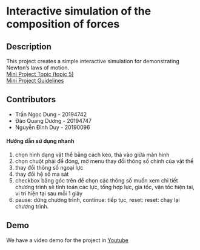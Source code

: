 # Interactive simulation of the composition of forces

## Description
This project creates a simple interactive simulation for demonstrating Newton’s laws of motion.</br>
[Mini Project Topic (topic 5)](https://www.dropbox.com/sh/b8yklpc8g2k88go/AAB3FL4hZH6IJIgoDmDluInpa/Mini-project?dl=0&preview=Mini-projectTopics-v2.pdf&subfolder_nav_tracking=1)    
[Mini Project Guidelines](https://www.dropbox.com/sh/b8yklpc8g2k88go/AAB3FL4hZH6IJIgoDmDluInpa/Mini-project?dl=0&preview=Mini-Project-Guidelines.pdf&subfolder_nav_tracking=1)


## Contributors
<ul><li>Trần Ngọc Dung  - 20194742</li><li>Đào Quang Dương - 20194747</li><li>Nguyễn Đình Duy - 20190096</li></ul>


#### Hướng dẫn sử dụng nhanh  
1. chọn hình dạng vật thể bằng cách kéo, thả vào giữa màn hình  
2. chọn chuột phải để đóng, mở menu thay đổi thông số chính của vật thể  
3. thay đổi thông số ngoại lực  
4. thay đổi hệ số ma sát  
5. checkbox bảng góc trên để chọn các thông số muốn xem chi tiết  
chương trình sẽ tính toán các lực, tổng hợp lực, gia tốc, vận tốc hiện tại, vị trí hiện tại sau mỗi 1 giây  
6. pause: dừng chương trình, continue: tiếp tục, reset: reset: chạy lại chương trình.

## Demo
We have a video demo for the project in [Youtube](https://www.youtube.com/watch?v=9n3YYARoG6g)

<!--
| Name | Assignment |
|---|----------|
|  | <ul> <li>  </li>  </ul>|
|  | <ul> <li>  </li>  </ul>|
|  | <ul> <li>  </li>  </ul>|

## Presentation
Google Drive [link](), or Youtube [link]()

## Demo
Follow this Google Drive [link](), or Youtube [link]() -->


